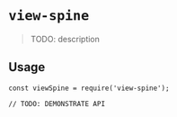 # `view-spine`

> TODO: description

## Usage

```
const viewSpine = require('view-spine');

// TODO: DEMONSTRATE API
```
